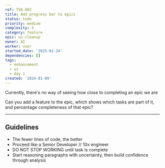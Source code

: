 ```yaml
---
ref: TSK-082
title: Add progress bar to epics
status: todo
priority: medium
complexity: S
category: feature
epic: ui-cleanup
owner: AI
worker: user
started_date: '2025-01-24'
dependencies: []
tags:
  - enhancement
  - ui
  - day 1
created: '2024-01-09'
---
```

Currently, there's no way of seeing how close to completing an epic we are

Can you add a feature to the epic, which shows which tasks are part of it, and percentage completeness of that epic?

---

## Guidelines

- The fewer lines of code, the better
- Proceed like a Senior Developer // 10x engineer
- DO NOT STOP WORKING until task is complete
- Start reasoning paragraphs with uncertainty, then build confidence through analysis
